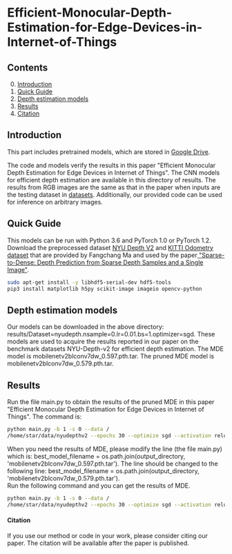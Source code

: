 # Efficient-Monocular-Depth-Estimation-for-Edge-Devices-in-Internet-of-Things

## Contents
0. [Introduction](#introduction)
0. [Quick Guide](#quick-guide)
0. [Depth estimation models](#models)
0. [Results](#results)
0. [Citation](#citation)

## Introduction
This part includes pretrained models, which are stored in <a href="https://drive.google.com/file/d/1heAXjHVK0yQ4oKyR0qIyY4sRfSA_CapN/view?usp=sharing">Google Drive</a>.

The code and models verify the results in this paper "Efficient Monocular Depth Estimation for Edge Devices in Internet of Things".
The CNN models for efficient depth estimation are available in this directory of results. The results from RGB images are the same as that in the paper when inputs are the testing dataset in <a href="http://datasets.lids.mit.edu/sparse-to-dense/data/nyudepthv2.tar.gz">datasets</a>. Additionally, our provided code can be used for inference on arbitrary images.

## Quick Guide
This models can be run with Python 3.6 and PyTorch 1.0 or PyTorch 1.2.
Download the preprocessed dataset <a href="http://datasets.lids.mit.edu/sparse-to-dense/data/nyudepthv2.tar.gz">NYU Depth V2</a> and <a href="http://datasets.lids.mit.edu/sparse-to-dense/data/kitti.tar.gz">KITTI Odometry dataset</a> that are provided by Fangchang Ma and used by the paper<a href="https://github.com/fangchangma/sparse-to-dense.pytorch"> "Sparse-to-Dense: Depth Prediction from Sparse Depth Samples and a Single Image"</a>.
```bash
sudo apt-get install -y libhdf5-serial-dev hdf5-tools
pip3 install matplotlib h5py scikit-image imageio opencv-python
```
## Depth estimation models
Our models can be downloaded in the above directory: results\/Dataset=nyudepth.nsample=0.lr=0.01.bs=1.optimizer=sgd. These models are used to acquire the results reported in our paper on the benchmark datasets NYU-Depth-v2 for efficient depth estimation. The MDE model is mobilenetv2blconv7dw_0.597.pth.tar. The pruned MDE model is mobilenetv2blconv7dw_0.579.pth.tar.

## Results
Run the file main.py to obtain the results of the pruned MDE in this paper "Efficient Monocular Depth Estimation for Edge Devices in Internet of Things". The command is:
```bash
python main.py -b 1 -s 0 --data /
/home/star/data/nyudepthv2 --epochs 30 --optimize sgd --activation relu --dataset nyudepth --lr 0.01 --evaluate  
```
When you need the results of MDE, please modify the line (the file main.py) which is:
best_model_filename = os.path.join(output_directory, 'mobilenetv2blconv7dw_0.597.pth.tar').
The line should be changed to the following line:
best_model_filename = os.path.join(output_directory, 'mobilenetv2blconv7dw_0.579.pth.tar').  
Run the following command and you can get the results of MDE.
```bash
python main.py -b 1 -s 0 --data /
/home/star/data/nyudepthv2 --epochs 30 --optimize sgd --activation relu --dataset nyudepth --lr 0.01 --evaluate  
```
#### Citation
If you use our method or code in your work, please consider citing our paper.
The citation will be available after the paper is published.

